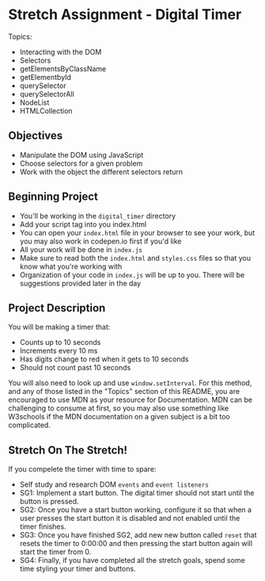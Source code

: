 # Stretch Assignment - Digital Timer

Topics:
 * Interacting with the DOM
 * Selectors
  * getElementsByClassName
  * getElementbyId
  * querySelector
  * querySelectorAll
 * NodeList
 * HTMLCollection

## Objectives
 * Manipulate the DOM using JavaScript
 * Choose selectors for a given problem
 * Work with the object the different selectors return

## Beginning Project
 * You'll be working in the `digital_timer` directory
 * Add your script tag into you index.html
 * You can open your `index.html` file in your browser to see your work, but you may also work in codepen.io first if you'd like
 * All your work will be done in `index.js`
 * Make sure to read both the `index.html` and `styles.css` files so that you know what you're working with
 * Organization of your code in `index.js` will be up to you. There will be suggestions provided later in the day

## Project Description
 You will be making a timer that:
  * Counts up to 10 seconds
  * Increments every 10 ms
  * Has digits change to red when it gets to 10 seconds
  * Should not count past 10 seconds

 You will also need to look up and use `window.setInterval`. For this method, and any of those listed in the "Topics" section of this README, you are encouraged to use MDN as your resource for Documentation. MDN can be challenging to consume at first, so you may also use something like W3schools if the MDN documentation on a given subject is a bit too complicated.

 ## Stretch On The Stretch!
  If you compelete the timer with time to spare:
  * Self study and research DOM `events` and `event listeners`
  * SG1: Implement a start button. The digital timer should not start until the button is pressed.
  * SG2: Once you have a start button working, configure it so that when a user presses the start button it is disabled and not enabled until the timer finishes.
  * SG3: Once you have finished SG2, add new new button called `reset` that resets the timer to 0:00:00 and then pressing the start button again will start the timer from 0.
  * SG4: Finally, if you have completed all the stretch goals, spend some time styling your timer and buttons.